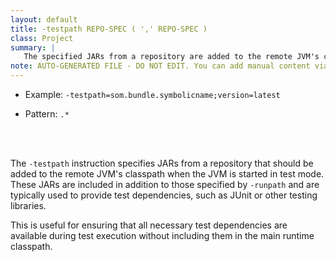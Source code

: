 ```yaml
---
layout: default
title: -testpath REPO-SPEC ( ',' REPO-SPEC )
class: Project
summary: |
   The specified JARs from a repository are added to the remote JVM's classpath if the JVM is started in test mode in addition to the -runpath JARs.
note: AUTO-GENERATED FILE - DO NOT EDIT. You can add manual content via same filename in ext folder. 
---
```


- Example: `-testpath=som.bundle.symbolicname;version=latest`

- Pattern: `.*`

<!-- Manual content from: ext/testpath.md --><br /><br />

The `-testpath` instruction specifies JARs from a repository that should be added to the remote JVM's classpath when the JVM is started in test mode. These JARs are included in addition to those specified by `-runpath` and are typically used to provide test dependencies, such as JUnit or other testing libraries.

This is useful for ensuring that all necessary test dependencies are available during test execution without including them in the main runtime classpath.
